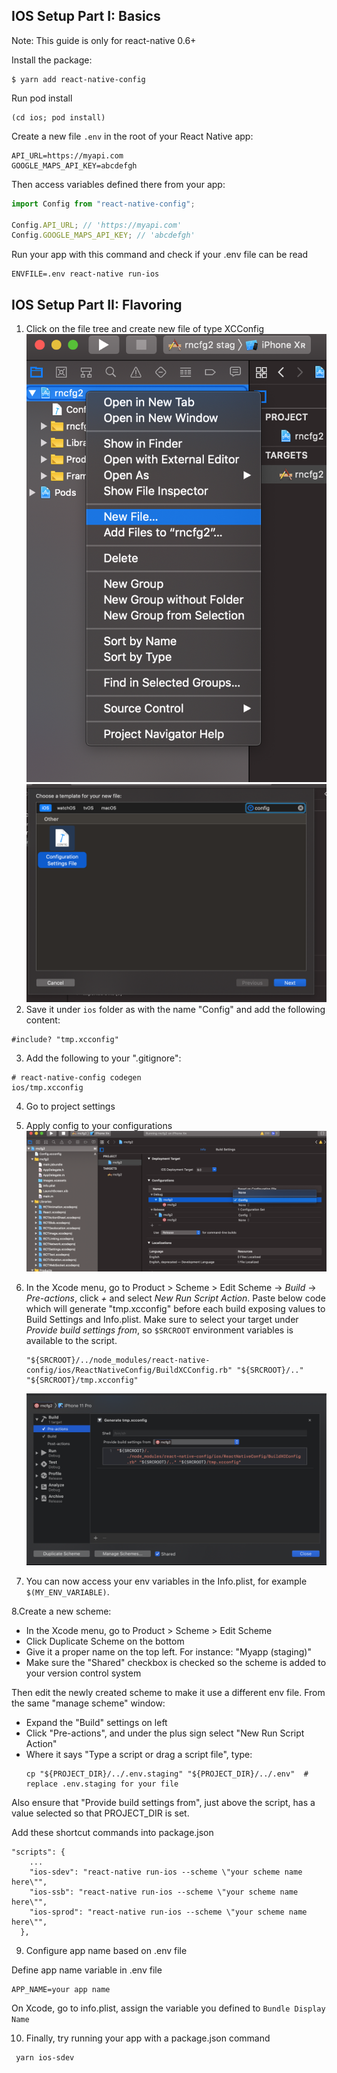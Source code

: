 ## IOS Setup Part I: Basics
Note: This guide is only for react-native 0.6+

Install the package:

```
$ yarn add react-native-config
```

Run pod install

```
(cd ios; pod install)
```

Create a new file `.env` in the root of your React Native app:

```
API_URL=https://myapi.com
GOOGLE_MAPS_API_KEY=abcdefgh
```

Then access variables defined there from your app:

```js
import Config from "react-native-config";

Config.API_URL; // 'https://myapi.com'
Config.GOOGLE_MAPS_API_KEY; // 'abcdefgh'
```

Run your app with this command and check if your .env file can be read 
```
ENVFILE=.env react-native run-ios
```

## IOS Setup Part II: Flavoring

1. Click on the file tree and create new file of type XCConfig
   ![img](./readme-pics/1.ios_new_file.png)
   ![img](./readme-pics/2.ios_file_type.png)
2. Save it under `ios` folder as with the name "Config" and add the following content:

```
#include? "tmp.xcconfig"
```

3. Add the following to your ".gitignore":

```
# react-native-config codegen
ios/tmp.xcconfig

```

4. Go to project settings
5. Apply config to your configurations
   ![img](./readme-pics/3.ios_apply_config.png)
6. In the Xcode menu, go to Product > Scheme > Edit Scheme -> _Build_ -> _Pre-actions_, click _+_ and select _New Run Script Action_. Paste below code which will generate "tmp.xcconfig" before each build exposing values to Build Settings and Info.plist. Make sure to select your target under _Provide build settings from_, so `$SRCROOT` environment variables is available to the script. 
   ```
   "${SRCROOT}/../node_modules/react-native-config/ios/ReactNativeConfig/BuildXCConfig.rb" "${SRCROOT}/.." "${SRCROOT}/tmp.xcconfig"
   ```

   ![img](./readme-pics/4.ios_pre_actions.png)

7. You can now access your env variables in the Info.plist, for example `$(MY_ENV_VARIABLE)`.

8.Create a new scheme:

- In the Xcode menu, go to Product > Scheme > Edit Scheme
- Click Duplicate Scheme on the bottom
- Give it a proper name on the top left. For instance: "Myapp (staging)"
- Make sure the "Shared" checkbox is checked so the scheme is added to your version control system

Then edit the newly created scheme to make it use a different env file. From the same "manage scheme" window:

- Expand the "Build" settings on left
- Click "Pre-actions", and under the plus sign select "New Run Script Action"
- Where it says "Type a script or drag a script file", type:
  ```
  cp "${PROJECT_DIR}/../.env.staging" "${PROJECT_DIR}/../.env"  # replace .env.staging for your file
  ```
Also ensure that "Provide build settings from", just above the script, has a value selected so that PROJECT_DIR is set.

Add these shortcut commands into package.json
```
"scripts": {
    ...    
    "ios-sdev": "react-native run-ios --scheme \"your scheme name here\"",
    "ios-ssb": "react-native run-ios --scheme \"your scheme name here\"",
    "ios-sprod": "react-native run-ios --scheme \"your scheme name here\"",    
  },
```

9. Configure app name based on .env file

Define app name variable in .env file
```
APP_NAME=your app name
```

On Xcode, go to info.plist, assign the variable you defined to `Bundle Display Name`

10. Finally, try running your app with a package.json command
```
 yarn ios-sdev
```





